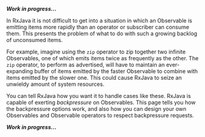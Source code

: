 _**Work in progress...**_

In RxJava it is not difficult to get into a situation in which an Observable is emitting items more rapidly than an operator or subscriber can consume them. This presents the problem of what to do with such a growing backlog of unconsumed items.

For example, imagine using the `zip` operator to zip together two infinite Observables, one of which emits items twice as frequently as the other. The `zip` operator, to perform as advertised, will have to maintain an ever-expanding buffer of items emitted by the faster Observable to combine with items emitted by the slower one. This could cause RxJava to seize an unwieldy amount of system resources.

You can tell RxJava how you want it to handle cases like these. RxJava is capable of exerting _backpressure_ on Observables. This page tells you how the backpressure options work, and also how you can design your own Observables and Observable operators to respect backpressure requests.

_**Work in progress...**_